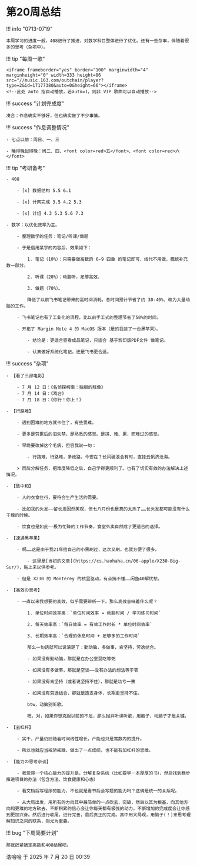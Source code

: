 # 第20周总结

!!! info "0713-0719"

    本周学习的进度一般，408进行了推进，对数学科目整体进行了优化。还有一些杂事，伴随着很多的思考（杂项中）。
    
!!! tip "每周一歌"

    <iframe frameborder="yes" border="100" marginwidth="4" marginheight="0" width=333 height=86 src="//music.163.com/outchain/player?type=2&id=17177380&auto=0&height=66"></iframe>
    <!--此处 auto 指自动播放，若auto=1，则非 VIP 歌曲可以自动播放-->

!!! success "计划完成度"

    凑合：作息确实不够好，但也确实做了不少事情。
    
!!! success "作息调整情况"

    - 七点以前：周日、一、三

    - 睡得晚起得晚：周二、四、<font color=red>五</font>、<font color=red>六</font>

!!! tip "考研备考"

    - 408

        - [x] 数据结构 5.5 6.1
        
        - [x] 计网完成 3.5 4.2 5.3
        
        - [x] 计组 4.3 5.3 5.6 7.3

    - 数学：以优化效率为主。

        - 整理数学的任务：笔记/听课/做题

        - 于是借用某宇的内容后，效果如下：

            1. 笔记（10%）：只需要做高数的 6-9 四章 的笔记即可，线代不用做，概统补充数一部分。
            
            2. 听课（20%）：动脑听，足够高效。
            
            3. 做题（70%）。

            降低了以前飞书笔记带来的高时间消耗，总时间预计节省了约 30-40%，改为大量动脑的工作。

        - 飞书笔记也有了工业化的流程，比以前手工式的整理节省了50%的时间。

        - 开拓了 Margin Note 4 的 MacOS 版本（是的我装了一台黑苹果）。

            - 结论是：更适合查看成品笔记，只适合 基于影印版PDF文件 做笔记。
            
            - 认真做好系统化笔记，还是飞书更合适。

!!! success "杂项"

    - 【看了三部电影】

        - 7 月 12 日：《名侦探柯南：独眼的残像》
        - 7 月 14 日：《戏台》        
        - 7 月 18 日：《你行！你上！》

    - 【行路难】

        - 遇到困难的地方就卡住了，有些畏难。
        
        - 更多是劳累后的泪失禁。是熟悉的感觉。是拼、难、累，而难过的感觉。
       
        - 早晚要改掉这个毛病，但容我说一句：
            
            - 行路难，行路难，多歧路，今安在？长风破浪会有时，直挂云帆济沧海。

        > 而后分解任务，把难度降低之后，自己学得更顺利了。也有了切实有效的办法解决上述情况。

    - 【致中和】

        - 人的衣食住行，要符合生产生活的需要。
        
        - 比如我的头发——留长发固然美观，但七八月份也是真的太热了……长头发都可能没有什么干燥的时候。
        
        - 饮食也是如此——极为忙碌的工作节奏，食堂外卖自然成了更适合的选择。

    - 【速通黑苹果】

        - 啊……这是由于我21年给自己的小黑刷过，这次又刷，也就方便了很多。
            
            - 这里是[当初的文章](https://cs.haohaha.cn/06-apple/X230-Big-Sur/)，贴上来以供参考。
        
        - 但是 X230 的 Monterey 的核显驱动，有点搞不懂……闲鱼40解忧愁。

    - 【高效の思考】

        - 一直以来我想要的高效，似乎需要辨析一下。那么高效意味着什么呢？

            1. 单位时间效率高：`单位时间效率 = 动脑时间 / 学习练习时间`
            
            2. 每天效率高：`每日效率 = 有效工作时长 * 单位时间效率`
            
            3. 长期效率高：`合理的休息时间 + 足够多的工作时间`

            那么一句话就可以说清楚了：勤动脑，多做事，肯坚持，劳逸结合。

            - 如果没有勤动脑，那就是在办公室混吃等死
            
            - 如果没有多做事，那就是空谈——没有办法的想法等于零
            
            - 如果没有肯坚持（或者说坚持不住），那就是功亏一篑
            
            - 如果没有劳逸结合，那就是透支身体，长期更坚持不住。

            btw，动脑别听歌。

            嗯，对，如果你想克服以前的不足，那么抛弃听课听歌，用脑子，动脑子才是关键。

    - 【去杠杆】

        - 实干，产量仍旧随着时间线性增长，产能也只是常数内的提升。
        
        - 所以也就应当戒骄戒躁，做出了一点成绩，也不能有加杠杆的思维。

    - 【能力の思考杂谈】

        - 我觉得一个核心能力的提升是，分解复杂系统（比如要学一本厚厚的书），然后找到稳步推进项目的办法（包含方法、饮食健康和心态）
        
        - 看文档后写程序的能力，不也就是看书后会写题的能力吗？这俩是统一的关系呢。
        
        - 从大局出发，用所有的力向其中最简单的一点砍去，突破，然后以其为根基，向其他方向和更难的地方砍去，不断积累的信心会让你每天都有极强的动力，不断增加的完成度会让你感到更加兴奋。然后进行收尾，进行完善，最后真正的完成。其中用大局观，用脑子(！)来思考理解知识之间的联系，则尤为重要。

!!! bug "下周简要计划"

    那就赶紧搞定高数和408结尾吧。

浩哈哈 于 2025 年 7 月 20 日 00:39